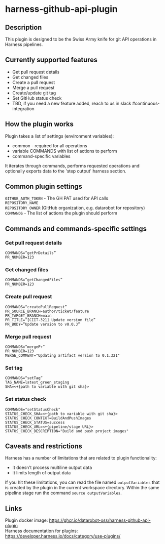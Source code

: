 # harness-github-api-plugin

## Description

This plugin is designed to be the Swiss Army knife for git API operations in Harness pipelines.

## Currently supported features

 - Get pull request details
 - Get changed files
 - Create a pull request
 - Merge a pull request
 - Create/update git tag
 - Set GitHub status check
 - TBD, if you need a new feature added, reach to us in slack #continuous-integration

## How the plugin works

Plugin takes a list of settings (environment variables):
 - common - required for all operations
 - variable COMMANDS with list of actions to perform
 - command-specific variables

It iterates through commands, performs requested operations and optionally exports data to the 'step output' harness section.

## Common plugin settings
`GITHUB_AUTH_TOKEN` - The GH PAT used for API calls \
`REPOSITORY_NAME` \
`REPOSITORY_OWNER` (GitHub organization, e.g. datarobot for repository) \
`COMMANDS` - The list of actions the plugin should perform

## Commands and commands-specific settings
### Get pull request details
`COMMANDS=”getPrDetails”` \
`PR_NUMBER=123`

### Get changed files
`COMMANDS=”getChangedFiles”` \
`PR_NUMBER=123`


### Create pull request
`COMMANDS=“createPullRequest”` \
`PR_SOURCE_BRANCH=author/ticket/feature` \
`PR_TARGET_BRANCH=main` \
`PR_TITLE=”[CIIT-321] Update version file”` \
`PR_BODY=”Update version to v0.0.3”` 

### Merge pull request
`COMMANDS=”mergePr”` \
`PR_NUMBER=123` \
`MERGE_COMMENT="Updating artifact version to 0.1.321"`

### Set tag
`COMMANDS=“setTag”` \
`TAG_NAME=latest_green_staging` \
`SHA=<+{path to variable with git sha}>` 

### Set status check
`COMMANDS="setStatusCheck"` \
`STATUS_CHECK_SHA=<+{path to variable with git sha}>` \
`STATUS_CHECK_CONTEXT=BuildAndPushImages` \
`STATUS_CHECK_STATUS=success` \
`STATUS_CHECK_URL=<+{pipeline/stage URL}>` \
`STATUS_CHECK_DESCRIPTION="Build and push project images"` 

## Caveats and restrictions
Harness has a number of limitations that are related to plugin functionality:
- It doesn't process multiline output data
- It limits length of output data

If you hit these limitations, you can read the file named `outputVariables` that is created by the plugin in the current workspace directory. 
Within the same pipeline stage run the command `source outputVariables`.



## Links

Plugin docker image: https://ghcr.io/datarobot-oss/harness-github-api-plugin \
Harness documentation for plugins: https://developer.harness.io/docs/category/use-plugins/ 

